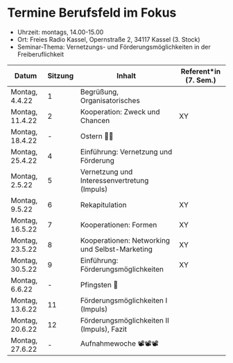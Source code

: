 # Termine Berufsfeld im Fokus

- Uhrzeit: montags, 14.00-15.00
- Ort: Freies Radio Kassel, Opernstraße 2, 34117 Kassel (3. Stock)
- Seminar-Thema: Vernetzungs- und Förderungsmöglichkeiten in der Freiberuflichkeit

| Datum | Sitzung | Inhalt | Referent*in (7. Sem.)
| ----- | ------- | ------ | -----------
| Montag, 4.4.22 | 1 | Begrüßung, Organisatorisches
| Montag, 11.4.22 | 2 | Kooperation: Zweck und Chancen | XY
| Montag, 18.4.22 | - | Ostern 🐰🥚
| Montag, 25.4.22 | 4 | Einführung: Vernetzung und Förderung
| Montag, 2.5.22 | 5 | Vernetzung und Interessenvertretung (Impuls)
| Montag, 9.5.22 | 6 | Rekapitulation | XY
| Montag, 16.5.22 | 7 | Kooperationen: Formen | XY
| Montag, 23.5.22 | 8 | Kooperationen: Networking und Selbst-Marketing | XY
| Montag, 30.5.22 | 9 | Einführung: Förderungsmöglichkeiten | XY
| Montag, 6.6.22 | - | Pfingsten 🌺
| Montag, 13.6.22 | 11 | Förderungsmöglichkeiten I (Impuls)
| Montag, 20.6.22 | 12 | Förderungsmöglichkeiten II (Impuls), Fazit
| Montag, 27.6.22 | - | Aufnahmewoche 📽📽📽

